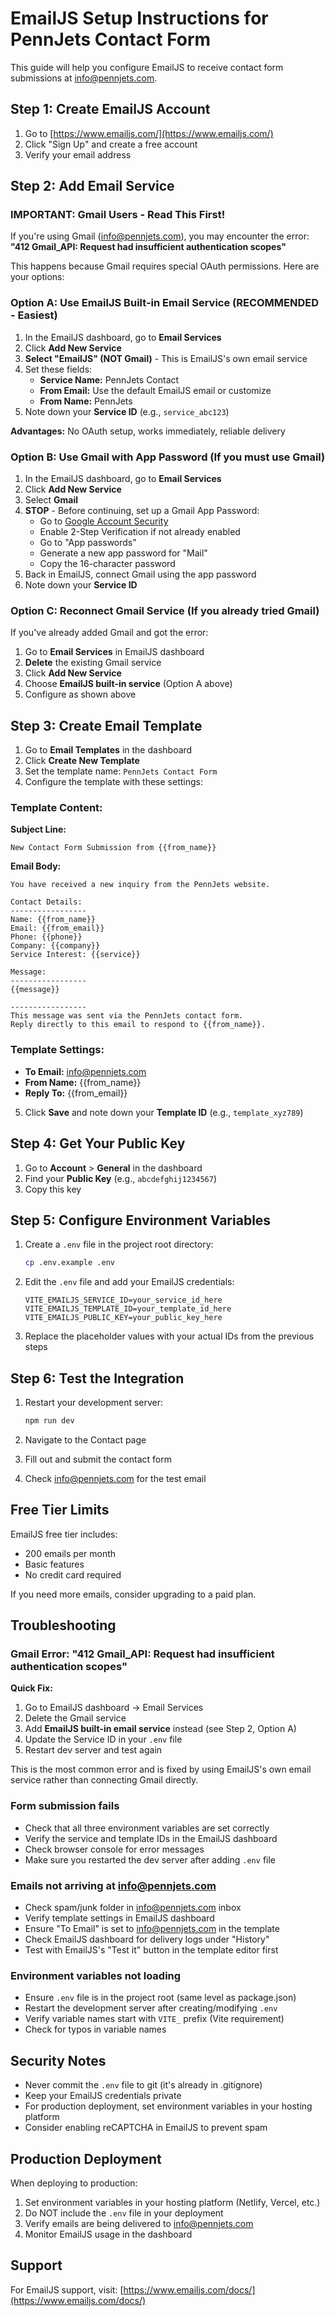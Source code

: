 # EmailJS Setup Instructions for PennJets Contact Form

This guide will help you configure EmailJS to receive contact form submissions at info@pennjets.com.

## Step 1: Create EmailJS Account

1. Go to [https://www.emailjs.com/](https://www.emailjs.com/)
2. Click "Sign Up" and create a free account
3. Verify your email address

## Step 2: Add Email Service

### IMPORTANT: Gmail Users - Read This First!

If you're using Gmail (info@pennjets.com), you may encounter the error:
**"412 Gmail_API: Request had insufficient authentication scopes"**

This happens because Gmail requires special OAuth permissions. Here are your options:

### Option A: Use EmailJS Built-in Email Service (RECOMMENDED - Easiest)

1. In the EmailJS dashboard, go to **Email Services**
2. Click **Add New Service**
3. **Select "EmailJS" (NOT Gmail)** - This is EmailJS's own email service
4. Set these fields:
   - **Service Name:** PennJets Contact
   - **From Email:** Use the default EmailJS email or customize
   - **From Name:** PennJets
5. Note down your **Service ID** (e.g., `service_abc123`)

**Advantages:** No OAuth setup, works immediately, reliable delivery

### Option B: Use Gmail with App Password (If you must use Gmail)

1. In the EmailJS dashboard, go to **Email Services**
2. Click **Add New Service**
3. Select **Gmail**
4. **STOP** - Before continuing, set up a Gmail App Password:
   - Go to [Google Account Security](https://myaccount.google.com/security)
   - Enable 2-Step Verification if not already enabled
   - Go to "App passwords"
   - Generate a new app password for "Mail"
   - Copy the 16-character password
5. Back in EmailJS, connect Gmail using the app password
6. Note down your **Service ID**

### Option C: Reconnect Gmail Service (If you already tried Gmail)

If you've already added Gmail and got the error:

1. Go to **Email Services** in EmailJS dashboard
2. **Delete** the existing Gmail service
3. Click **Add New Service**
4. Choose **EmailJS built-in service** (Option A above)
5. Configure as shown above

## Step 3: Create Email Template

1. Go to **Email Templates** in the dashboard
2. Click **Create New Template**
3. Set the template name: `PennJets Contact Form`
4. Configure the template with these settings:

### Template Content:

**Subject Line:**
```
New Contact Form Submission from {{from_name}}
```

**Email Body:**
```
You have received a new inquiry from the PennJets website.

Contact Details:
-----------------
Name: {{from_name}}
Email: {{from_email}}
Phone: {{phone}}
Company: {{company}}
Service Interest: {{service}}

Message:
-----------------
{{message}}

-----------------
This message was sent via the PennJets contact form.
Reply directly to this email to respond to {{from_name}}.
```

### Template Settings:
- **To Email:** info@pennjets.com
- **From Name:** {{from_name}}
- **Reply To:** {{from_email}}

5. Click **Save** and note down your **Template ID** (e.g., `template_xyz789`)

## Step 4: Get Your Public Key

1. Go to **Account** > **General** in the dashboard
2. Find your **Public Key** (e.g., `abcdefghij1234567`)
3. Copy this key

## Step 5: Configure Environment Variables

1. Create a `.env` file in the project root directory:
   ```bash
   cp .env.example .env
   ```

2. Edit the `.env` file and add your EmailJS credentials:
   ```env
   VITE_EMAILJS_SERVICE_ID=your_service_id_here
   VITE_EMAILJS_TEMPLATE_ID=your_template_id_here
   VITE_EMAILJS_PUBLIC_KEY=your_public_key_here
   ```

3. Replace the placeholder values with your actual IDs from the previous steps

## Step 6: Test the Integration

1. Restart your development server:
   ```bash
   npm run dev
   ```

2. Navigate to the Contact page
3. Fill out and submit the contact form
4. Check info@pennjets.com for the test email

## Free Tier Limits

EmailJS free tier includes:
- 200 emails per month
- Basic features
- No credit card required

If you need more emails, consider upgrading to a paid plan.

## Troubleshooting

### Gmail Error: "412 Gmail_API: Request had insufficient authentication scopes"

**Quick Fix:**
1. Go to EmailJS dashboard → Email Services
2. Delete the Gmail service
3. Add **EmailJS built-in email service** instead (see Step 2, Option A)
4. Update the Service ID in your `.env` file
5. Restart dev server and test again

This is the most common error and is fixed by using EmailJS's own email service rather than connecting Gmail directly.

### Form submission fails
- Check that all three environment variables are set correctly
- Verify the service and template IDs in the EmailJS dashboard
- Check browser console for error messages
- Make sure you restarted the dev server after adding `.env` file

### Emails not arriving at info@pennjets.com
- Check spam/junk folder in info@pennjets.com inbox
- Verify template settings in EmailJS dashboard
- Ensure "To Email" is set to info@pennjets.com in the template
- Check EmailJS dashboard for delivery logs under "History"
- Test with EmailJS's "Test it" button in the template editor first

### Environment variables not loading
- Ensure `.env` file is in the project root (same level as package.json)
- Restart the development server after creating/modifying `.env`
- Verify variable names start with `VITE_` prefix (Vite requirement)
- Check for typos in variable names

## Security Notes

- Never commit the `.env` file to git (it's already in .gitignore)
- Keep your EmailJS credentials private
- For production deployment, set environment variables in your hosting platform
- Consider enabling reCAPTCHA in EmailJS to prevent spam

## Production Deployment

When deploying to production:

1. Set environment variables in your hosting platform (Netlify, Vercel, etc.)
2. Do NOT include the `.env` file in your deployment
3. Verify emails are being delivered to info@pennjets.com
4. Monitor EmailJS usage in the dashboard

## Support

For EmailJS support, visit: [https://www.emailjs.com/docs/](https://www.emailjs.com/docs/)
